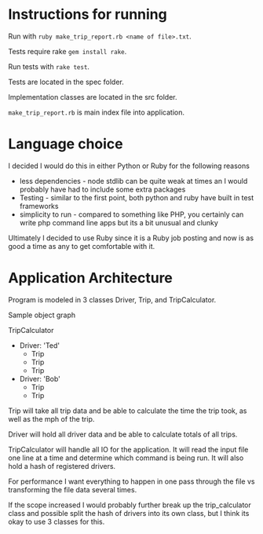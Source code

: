 # Instructions for running

Run with `ruby make_trip_report.rb <name of file>.txt`.  

Tests require rake `gem install rake`.

Run tests with `rake test`.

Tests are located in the spec folder.

Implementation classes are located in the src folder.

`make_trip_report.rb` is main index file into application.

# Language choice

I decided I would do this in either Python or Ruby for the following reasons
- less dependencies - node stdlib can be quite weak at times an I would probably have had to include some extra packages
- Testing - similar to the first point, both python and ruby have built in test frameworks
- simplicity to run - compared to something like PHP, you certainly can write php command line apps but its a bit unusual and clunky

Ultimately I decided to use Ruby since it is a Ruby job posting and now is as good a time as any to get comfortable with it.

# Application Architecture 

Program is modeled in 3 classes Driver, Trip, and TripCalculator.

Sample object graph

TripCalculator
- Driver: 'Ted'
	- Trip
	- Trip
	- Trip
- Driver: 'Bob'
	- Trip
	- Trip

Trip will take all trip data and be able to calculate the time the trip took, as well as the mph of the trip.

Driver will hold all driver data and be able to calculate totals of all trips.

TripCalculator will handle all IO for the application. It will read the input file one line at a time and determine which command is being run. It will also hold a hash of registered drivers. 

For performance I want everything to happen in one pass through the file vs transforming the file data several times.

If the scope increased I would probably further break up the trip_calculator class and possible split the hash of drivers into its own class, but I think its okay to use 3 classes for this.



